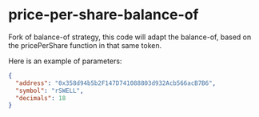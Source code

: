 # price-per-share-balance-of

Fork of balance-of strategy, this code will adapt the balance-of, based on the pricePerShare function in that same token.

Here is an example of parameters:

```json
{
  "address": "0x358d94b5b2F147D741088803d932Acb566acB7B6",
  "symbol": "rSWELL",
  "decimals": 18
}
```
